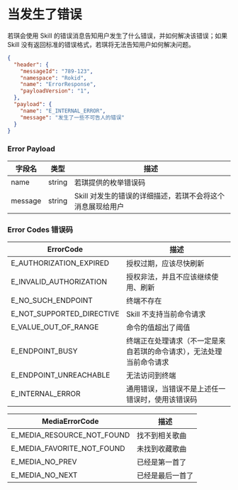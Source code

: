 # 当发生了错误

若琪会使用 Skill 的错误消息告知用户发生了什么错误，并如何解决该错误；如果 Skill 没有返回标准的错误格式，若琪将无法告知用户如何解决问题。

```json
{
  "header": {
    "messageId": "789-123",
    "namespace": "Rokid",
    "name": "ErrorResponse",
    "payloadVersion": "1",
  },
  "payload": {
    "name": "E_INTERNAL_ERROR",
    "message": "发生了一些不可告人的错误"
  }
}
```

### Error Payload

字段名 | 类型 | 描述
--- | --- | ---
name | string | 若琪提供的枚举错误码
message | string | Skill 对发生的错误的详细描述，若琪不会将这个消息展现给用户

### Error Codes 错误码

ErrorCode | 描述
--- | ---
E_AUTHORIZATION_EXPIRED | 授权过期，应该尽快刷新
E_INVALID_AUTHORIZATION | 授权非法，并且不应该继续使用、刷新
E_NO_SUCH_ENDPOINT | 终端不存在
E_NOT_SUPPORTED_DIRECTIVE | Skill 不支持当前命令请求
E_VALUE_OUT_OF_RANGE | 命令的值超出了阈值
E_ENDPOINT_BUSY | 终端正在处理请求（不一定是来自若琪的命令请求），无法处理当前命令请求
E_ENDPOINT_UNREACHABLE | 无法访问到终端
E_INTERNAL_ERROR | 通用错误，当错误不是上述任一错误时，使用该错误码

MediaErrorCode | 描述
--- | ---
E_MEDIA_RESOURCE_NOT_FOUND | 找不到相关歌曲
E_MEDIA_FAVORITE_NOT_FOUND | 未找到收藏歌曲
E_MEDIA_NO_PREV | 已经是第一首了
E_MEDIA_NO_NEXT | 已经是最后一首了
